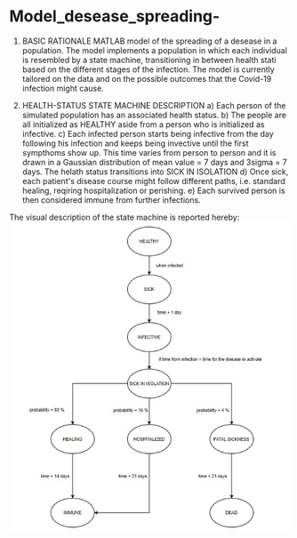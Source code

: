 # Model_desease_spreading-
1) BASIC RATIONALE
MATLAB model of the spreading of a desease in a population. 
The model implements a population in which each individual is resembled by a state machine, transitioning in between health stati based on the different stages of the infection. 
The model is currently tailored on the data and on the possible outcomes that the Covid-19 infection might cause.


2) HEALTH-STATUS STATE MACHINE DESCRIPTION
a) Each person of the simulated population has an associated health status.
b) The people are all initialized as HEALTHY aside from a person who is initialized as infective.
c) Each infected person starts being infective from the day following his infection and keeps being 
invective until the first sympthoms show up. This time varies from person to person and it is drawn 
in a Gaussian distribution of mean value = 7 days and 3sigma = 7 days. The helath status transitions 
into SICK IN ISOLATION 
d) Once sick, each patient's disease course might follow different paths, i.e. standard healing, 
reqiring hospitalization or perishing. 
e) Each survived person is then considered immune from further infections. 

The visual description of the state machine is reported hereby: 
![picture](https://github.com/dave-ai/Model_desease_spreading-/blob/master/images/state_machine_person.JPG)



 
